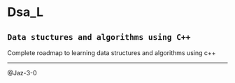 # Dsa_L

## `Data stuctures and algorithms using C++`

Complete roadmap to learning data structures and algorithms using c++

----------------------

@Jaz-3-0